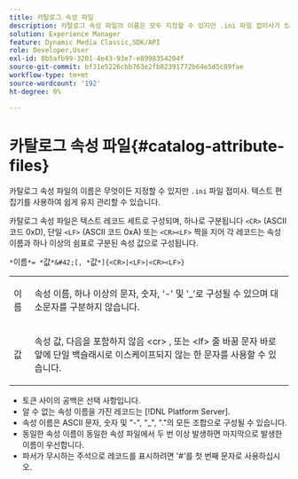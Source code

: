 ```yaml
---
title: 카탈로그 속성 파일
description: 카탈로그 속성 파일의 이름은 모두 지정할 수 있지만 .ini 파일 접미사가 있어야 합니다. 텍스트 편집기를 사용하여 쉽게 유지 관리할 수 있습니다.
solution: Experience Manager
feature: Dynamic Media Classic,SDK/API
role: Developer,User
exl-id: 8b5afb99-3201-4e43-93e7-e8998354204f
source-git-commit: bf31e5226cbb763e2fb82391772b64e5d5c89fae
workflow-type: tm+mt
source-wordcount: '192'
ht-degree: 0%

---
```


# 카탈로그 속성 파일{#catalog-attribute-files}

카탈로그 속성 파일의 이름은 무엇이든 지정할 수 있지만 `.ini` 파일 접미사. 텍스트 편집기를 사용하여 쉽게 유지 관리할 수 있습니다.

카탈로그 속성 파일은 텍스트 레코드 세트로 구성되며, 하나로 구분됩니다 `<CR>` (ASCII 코드 0xD), 단일 `<LF>` (ASCII 코드 0xA) 또는 `<CR><LF>` 짝을 지어 각 레코드는 속성 이름과 하나 이상의 쉼표로 구분된 속성 값으로 구성됩니다.

`*`이름`*= *`값`*&#42;[, *`값`*]{<CR>|<LF>|<CR><LF>}`

<table id="simpletable_8454AD549FDA421BA1469CDA44132773"> 
 <tr class="strow"> 
  <td class="stentry"> <p> <span class="codeph"> <span class="varname"> 이름 </span> </span> </p> </td> 
  <td class="stentry"> <p>속성 이름, 하나 이상의 문자, 숫자, '-' 및 '_'로 구성될 수 있으며 대소문자를 구분하지 않습니다. </p> </td> 
 </tr> 
 <tr class="strow"> 
  <td class="stentry"> <p> <span class="codeph"> <span class="varname"> 값 </span> </span> </p> </td> 
  <td class="stentry"> <p>속성 값, 다음을 포함하지 않음 <span class="codeph"> &lt;cr&gt; </span>, 또는 <span class="codeph"> &lt;lf&gt; </span> 줄 바꿈 문자 바로 앞에 단일 백슬래시로 이스케이프되지 않는 한 문자를 사용할 수 있습니다. </p> </td> 
 </tr> 
</table>

* 토큰 사이의 공백은 선택 사항입니다.
* 알 수 없는 속성 이름을 가진 레코드는 [!DNL Platform Server].
* 속성 이름은 ASCII 문자, 숫자 및 &quot;-&quot;, &quot;_&quot;, &quot;.&quot;의 모든 조합으로 구성될 수 있습니다.
* 동일한 속성 이름이 동일한 속성 파일에서 두 번 이상 발생하면 마지막으로 발생한 이름이 우선합니다.
* 파서가 무시하는 주석으로 레코드를 표시하려면 &#39;#&#39;를 첫 번째 문자로 사용하십시오.
